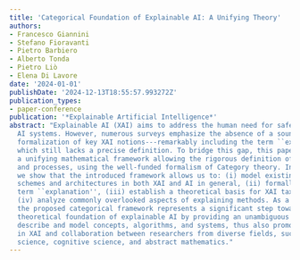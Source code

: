 ```yaml
---
title: 'Categorical Foundation of Explainable AI: A Unifying Theory'
authors:
- Francesco Giannini
- Stefano Fioravanti
- Pietro Barbiero
- Alberto Tonda
- Pietro Liò
- Elena Di Lavore
date: '2024-01-01'
publishDate: '2024-12-13T18:55:57.993272Z'
publication_types:
- paper-conference
publication: '*Explainable Artificial Intelligence*'
abstract: "Explainable AI (XAI) aims to address the human need for safe and reliable
  AI systems. However, numerous surveys emphasize the absence of a sound mathematical
  formalization of key XAI notions---remarkably including the term ``explanation'',
  which still lacks a precise definition. To bridge this gap, this paper introduces
  a unifying mathematical framework allowing the rigorous definition of key XAI notions
  and processes, using the well-funded formalism of Category theory. In particular,
  we show that the introduced framework allows us to: (i) model existing learning
  schemes and architectures in both XAI and AI in general, (ii) formally define the
  term ``explanation'', (iii) establish a theoretical basis for XAI taxonomies, and
  (iv) analyze commonly overlooked aspects of explaining methods. As a consequence,
  the proposed categorical framework represents a significant step towards a sound
  theoretical foundation of explainable AI by providing an unambiguous language to
  describe and model concepts, algorithms, and systems, thus also promoting research
  in XAI and collaboration between researchers from diverse fields, such as computer
  science, cognitive science, and abstract mathematics."
---
```

